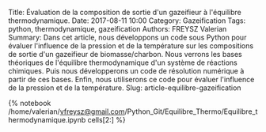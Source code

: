 Title: Évaluation de la composition de sortie d'un gazeifieur à l'équilibre thermodynamique.
Date: 2017-08-11 10:00
Category: Gazeification
Tags: python, thermodynamique, gazeification
Authors: FREYSZ Valerian
Summary: Dans cet article, nous développons un code sous Python pour évaluer l'influence de la pression et de la température sur les compositions de sortie d'un gazeifieur de biomasse/charbon. Nous verrons les bases théoriques de l'équilibre thermodynamique d'un système de réactions chimiques. Puis nous développerons un code de résolution numérique à partir de ces bases. Enfin, nous utiliserons ce code pour évaluer l'influence de la pression et de la température. 
Slug: article-equilibre-gazeification

{% notebook /home/valerian/vfreysz@gmail.com/Python_Git/Equilibre_Thermo/Equilibre_thermodynamique.ipynb cells[2:] %}

